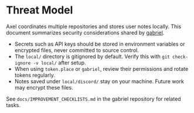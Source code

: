 # Threat Model

Axel coordinates multiple repositories and stores user notes locally. This document summarizes security considerations shared by [gabriel](https://github.com/futuroptimist/gabriel).

- Secrets such as API keys should be stored in environment variables or encrypted files, never committed to source control.
- The `local/` directory is gitignored by default. Verify this with `git check-ignore -v local/` after setup.
- When using `token.place` or `gabriel`, review their permissions and rotate tokens regularly.
- Notes saved under `local/discord/` stay on your machine. Future work may encrypt these files.

See `docs/IMPROVEMENT_CHECKLISTS.md` in the gabriel repository for related tasks.
